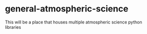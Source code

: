 # general-atmospheric-science
This will be a place that houses multiple atmospheric science python libraries
